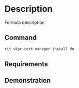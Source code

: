 # Description

Formula description

## Command

```bash
rit vkpr cert-manager install do
```

## Requirements

## Demonstration

